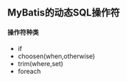 ## MyBatis的动态SQL操作符



#### 操作符种类

* if
* choosen(when,otherwise)
* trim(where,set)
* foreach
















